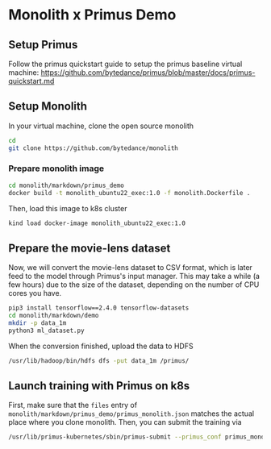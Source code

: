 # Monolith x Primus Demo

## Setup Primus

Follow the primus quickstart guide to setup the primus baseline virtual machine: https://github.com/bytedance/primus/blob/master/docs/primus-quickstart.md

## Setup Monolith

In your virtual machine, clone the open source monolith

```bash
cd
git clone https://github.com/bytedance/monolith
```


### Prepare monolith image

```bash
cd monolith/markdown/primus_demo
docker build -t monolith_ubuntu22_exec:1.0 -f monolith.Dockerfile .
```

Then, load this image to k8s cluster

```bash
kind load docker-image monolith_ubuntu22_exec:1.0
```

## Prepare the movie-lens dataset

Now, we will convert the movie-lens dataset to CSV format, which is later feed to the model through Primus's input manager. This may take a while (a few hours) due to the size of the dataset, depending on the number of CPU cores you have. 

```bash
pip3 install tensorflow==2.4.0 tensorflow-datasets
cd monolith/markdown/demo
mkdir -p data_1m
python3 ml_dataset.py
```

When the conversion finished, upload the data to HDFS

```bash
/usr/lib/hadoop/bin/hdfs dfs -put data_1m /primus/
```

## Launch training with Primus on k8s

First, make sure that the `files` entry of `monolith/markdown/primus_demo/primus_monolith.json` matches the actual place where you clone monolith. Then, you can submit the training via

```bash
/usr/lib/primus-kubernetes/sbin/primus-submit --primus_conf primus_monolith.json
```


